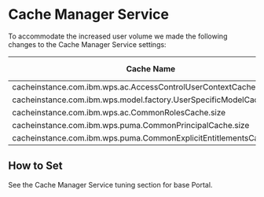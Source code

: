 # Cache Manager Service

To accommodate the increased user volume we made the following changes to the Cache Manager Service
settings:

|Cache Name |Default Value| Value Used|
|-----------|-------------|-----------|
|cacheinstance.com.ibm.wps.ac.AccessControlUserContextCache.size |6000 |10000|
|cacheinstance.com.ibm.wps.model.factory.UserSpecificModelCache.size |6000 |10000|
|cacheinstance.com.ibm.wps.ac.CommonRolesCache.size |40000 |100000|
|cacheinstance.com.ibm.wps.puma.CommonPrincipalCache.size |10000 |100000|
|cacheinstance.com.ibm.wps.puma.CommonExplicitEntitlementsCache.size |10000 |100000|

## How to Set

See the Cache Manager Service tuning section for base Portal.